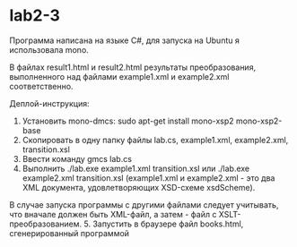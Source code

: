lab2-3
======
Программа написана на языке C#, для запуска на Ubuntu я использовала mono.


В файлах result1.html и result2.html результаты преобразования, выполненного над файлами example1.xml и example2.xml соответственно.


Деплой-инструкция:

1. Установить mono-dmcs:
sudo apt-get install mono-xsp2 mono-xsp2-base
2. Скопировать в одну папку файлы lab.cs, example1.xml, example2.xml, transition.xsl
3. Ввести команду gmcs lab.cs
4. Выполнить ./lab.exe example1.xml transition.xsl
или ./lab.exe example2.xml transition.xsl
(example1.xml и example2.xml - это два XML документа, удовлетворяющих XSD-схеме xsdScheme).

В случае запуска программы с другими файлами следует учитывать, что вначале должен быть XML-файл, а затем - файл с XSLT-преобразованием.
5. Запустить в браузере файл books.html, сгенерированный программой
